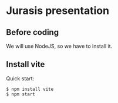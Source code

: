 # Jurasis presentation

## Before coding

We will use NodeJS, so we have to install it.


## Install vite

Quick start:

```
$ npm install vite
$ npm start
````

